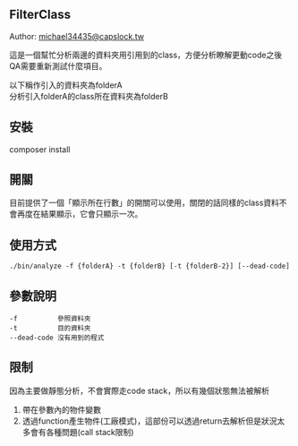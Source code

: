 FilterClass
--

Author: michael34435@capslock.tw

這是一個幫忙分析兩邊的資料夾用引用到的class，方便分析瞭解更動code之後QA需要重新測試什麼項目。


以下稱作引入的資料夾為folderA  
分析引入folderA的class所在資料夾為folderB

## 安裝
composer install 

## 開關
目前提供了一個「顯示所在行數」的開關可以使用，關閉的話同樣的class資料不會再度在結果顯示，它會只顯示一次。

## 使用方式
    ./bin/analyze -f {folderA} -t {folderB} [-t {folderB-2}] [--dead-code]

## 參數說明
    -f          參照資料夾
    -t          目的資料夾
    --dead-code 沒有用到的程式

## 限制
因為主要做靜態分析，不會實際走code stack，所以有幾個狀態無法被解析

1. 帶在參數內的物件變數  
2. 透過function產生物件(工廠模式)，這部份可以透過return去解析但是狀況太多會有各種問題(call stack限制)
